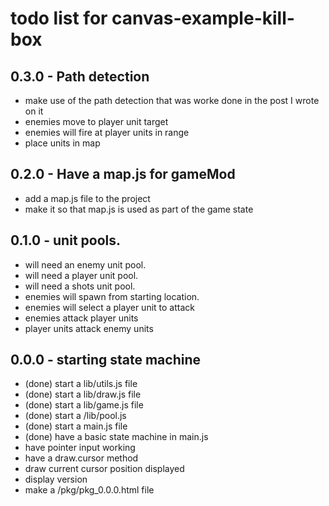 # todo list for canvas-example-kill-box

## 0.3.0 - Path detection
* make use of the path detection that was worke done in the post I wrote on it
* enemies move to player unit target
* enemies will fire at player units in range
* place units in map

## 0.2.0 - Have a map.js for gameMod
* add a map.js file to the project
* make it so that map.js is used as part of the game state

## 0.1.0 - unit pools.
* will need an enemy unit pool.
* will need a player unit pool.
* will need a shots unit pool.
* enemies will spawn from starting location.
* enemies will select a player unit to attack
* enemies attack player units
* player units attack enemy units

## 0.0.0 - starting state machine
* (done) start a lib/utils.js file
* (done) start a lib/draw.js file
* (done) start a lib/game.js file
* (done) start a /lib/pool.js
* (done) start a main.js file
* (done) have a basic state machine in main.js
* have pointer input working
* have a draw.cursor method
* draw current cursor position displayed
* display version
* make a /pkg/pkg_0.0.0.html file
